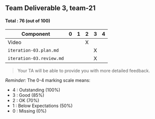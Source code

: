 ## Team Deliverable 3, team-21

#### Total : 76 (out of 100)

| Component   | 0    |  1   |  2   |  3   |  4   |
| ----------- | ---- | ---- | ---- | ---- | ---- |
| Video             |   |   | X |   |   |
| `iteration-03.plan.md`   |   |   |   | X |   |
| `iteration-03.review.md` |   |   |   | X |   |


 > Your TA will be able to provide you with more detailed feedback.

_Reminder:_ The 0-4 marking scale means:

 * 4 : Outstanding (100%)
 * 3 : Good (85%)
 * 2 : OK (70%)
 * 1 : Below Expectations (50%)
 * 0 : Missing (0%)

